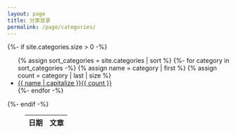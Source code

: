 ```yaml
---
layout: page
title: 分类目录
permalink: /page/categories/
---
```


{%- if site.categories.size > 0 -%}
<ul class="list-unstyled mb-0 row page-tags-group">
    {% assign sort_categories = site.categories | sort %}
    {%- for category in sort_categories -%}
    {% assign name = category | first %}
    {% assign count = category | last | size %}
    <li class="col-auto page-tags-group-item" data-category-name="{{ name }}">
        <a href="javascript:void(0)">{{ name | capitalize }}<span>{{ count }}</span></a>
    </li>
    {%- endfor -%}
</ul>
{%- endif -%}

<div class="page-tags-content">
    <div id="error" class="page-tags-error"></div>
    <figure class="post-content-table">
        <table class="table">
            <thead><tr><th>日期</th><th>文章</th></tr></thead>
            <tbody id="page-tags-table-tbody"></tbody>
        </table>
    </figure>
</div>